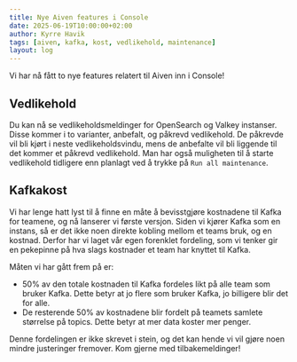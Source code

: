```yaml
---
title: Nye Aiven features i Console
date: 2025-06-19T10:00:00+02:00
author: Kyrre Havik
tags: [aiven, kafka, kost, vedlikehold, maintenance]
layout: log
---
```


Vi har nå fått to nye features relatert til Aiven inn i Console!

## Vedlikehold

Du kan nå se vedlikeholdsmeldinger for OpenSearch og Valkey instanser.
Disse kommer i to varianter, anbefalt, og påkrevd vedlikehold.
De påkrevde vil bli kjørt i neste vedlikeholdsvindu, mens de anbefalte vil bli liggende til det kommer et påkrevd vedlikehold.
Man har også muligheten til å starte vedlikehold tidligere enn planlagt ved å trykke på `Run all maintenance`.

## Kafkakost

Vi har lenge hatt lyst til å finne en måte å bevisstgjøre kostnadene til Kafka for teamene, og nå lanserer vi første versjon.
Siden vi kjører Kafka som en instans, så er det ikke noen direkte kobling mellom et teams bruk, og en kostnad.
Derfor har vi laget vår egen forenklet fordeling, som vi tenker gir en pekepinne på hva slags kostnader et team har knyttet til Kafka.

Måten vi har gått frem på er:
- 50% av den totale kostnaden til Kafka fordeles likt på alle team som bruker Kafka.
  Dette betyr at jo flere som bruker Kafka, jo billigere blir det for alle.
- De resterende 50% av kostnadene blir fordelt på teamets samlete størrelse på topics.
  Dette betyr at mer data koster mer penger.

Denne fordelingen er ikke skrevet i stein, og det kan hende vi vil gjøre noen mindre justeringer fremover.
Kom gjerne med tilbakemeldinger!
